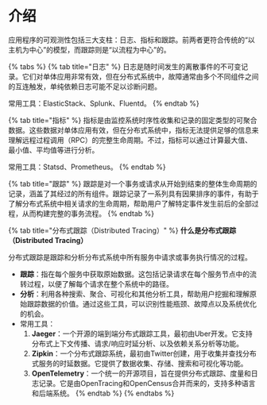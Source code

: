 # 介绍

应用程序的可观测性包括三大支柱：日志、指标和跟踪。前两者更符合传统的“以主机为中心”的模型，而跟踪则是“以流程为中心”的。

{% tabs %}
{% tab title="日志" %}
日志是随时间发生的离散事件的不可变记录。它们对单体应用非常有效，但在分布式系统中，故障通常由多个不同组件之间的互连触发，单纯依赖日志可能不足以诊断问题。

常用工具：ElasticStack、Splunk、Fluentd。
{% endtab %}

{% tab title="指标" %}
指标是由监控系统时序性收集和记录的固定类型的可聚合数据。这些数据对单体应用有效，但在分布式系统中，指标无法提供足够的信息来理解远程过程调用（RPC）的完整生命周期。不过，指标可以通过计算最大值、最小值、平均值等进行分析。

常用工具：Statsd、Prometheus。
{% endtab %}

{% tab title="跟踪" %}
跟踪是对一个事务或请求从开始到结束的整体生命周期的记录，涵盖了其经过的所有组件。跟踪记录了一系列具有因果排序的事件，有助于了解分布式系统中相关请求的生命周期，帮助用户了解特定事件发生前后的全部过程，从而构建完整的事务流程。
{% endtab %}

{% tab title="分布式跟踪（Distributed Tracing）" %}
**什么是分布式跟踪（Distributed Tracing）**

分布式跟踪是跟踪和分析分布式系统中所有服务中请求或事务执行情况的过程。

* **跟踪**：指在每个服务中获取原始数据。这包括记录请求在每个服务节点中的流转过程，以便了解每个请求在整个系统中的路径。
* **分析**：利用各种搜索、聚合、可视化和其他分析工具，帮助用户挖掘和理解原始跟踪数据的价值。通过这些工具，可以识别性能瓶颈、故障点以及系统优化的机会。
* 常用工具：
  1. **Jaeger**：一个开源的端到端分布式跟踪工具，最初由Uber开发。它支持分布式上下文传播、请求/响应时延分析、以及依赖关系分析等功能。
  2. **Zipkin**：一个分布式跟踪系统，最初由Twitter创建，用于收集并查找分布式服务的时延数据。它提供了数据收集、存储、搜索和可视化等功能。
  3. **OpenTelemetry**：一个统一的开源项目，旨在提供分布式跟踪、度量和日志记录。它是由OpenTracing和OpenCensus合并而来的，支持多种语言和后端系统。
{% endtab %}
{% endtabs %}











